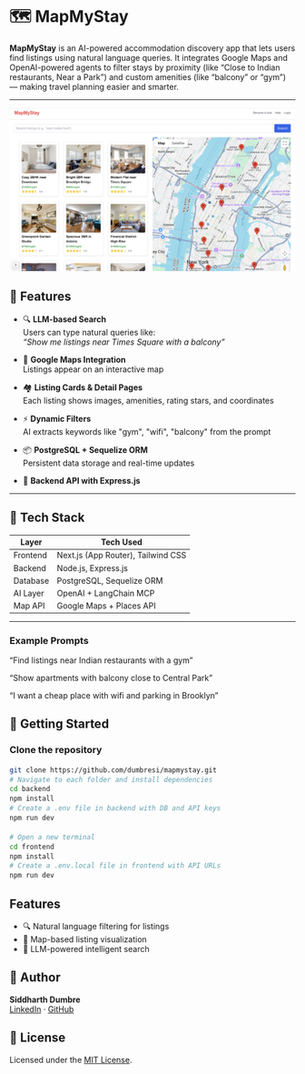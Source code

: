 # 🗺️ MapMyStay

**MapMyStay** is an AI-powered accommodation discovery app that lets users find listings using natural language queries. It integrates Google Maps and OpenAI-powered agents to filter stays by proximity (like “Close to Indian restaurants, Near a Park”) and custom amenities (like “balcony” or “gym”) — making travel planning easier and smarter.

---
![Alt text](image/mainpage.png)

## 🌟 Features

- 🔍 **LLM-based Search**  
  Users can type natural queries like:  
  _“Show me listings near Times Square with a balcony”_

- 📍 **Google Maps Integration**  
  Listings appear on an interactive map

- 🏘️ **Listing Cards & Detail Pages**  
  Each listing shows images, amenities, rating stars, and coordinates

- ⚡ **Dynamic Filters**  
  AI extracts keywords like "gym", "wifi", "balcony" from the prompt

- 📦 **PostgreSQL + Sequelize ORM**  
  Persistent data storage and real-time updates

- 💬 **Backend API with Express.js**

---

## 🧠 Tech Stack

| Layer     | Tech Used                         |
|-----------|-----------------------------------|
| Frontend  | Next.js (App Router), Tailwind CSS |
| Backend   | Node.js, Express.js               |
| Database  | PostgreSQL, Sequelize ORM         |
| AI Layer  | OpenAI + LangChain MCP            |
| Map API   | Google Maps + Places API          |

---

### Example Prompts
“Find listings near Indian restaurants with a gym”

“Show apartments with balcony close to Central Park”

“I want a cheap place with wifi and parking in Brooklyn”

## 🚀 Getting Started

### Clone the repository

```bash
git clone https://github.com/dumbresi/mapmystay.git
# Navigate to each folder and install dependencies
cd backend
npm install
# Create a .env file in backend with DB and API keys
npm run dev

# Open a new terminal
cd frontend
npm install
# Create a .env.local file in frontend with API URLs
npm run dev

```

## Features

- 🔍 Natural language filtering for listings
- 📍 Map-based listing visualization
- 🧠 LLM-powered intelligent search

## 👤 Author

**Siddharth Dumbre**  
[LinkedIn](https://www.linkedin.com/in/siddharth-dumbre) · [GitHub](https://github.com/dumbresi)

## 📜 License

Licensed under the [MIT License](https://opensource.org/licenses/MIT).
